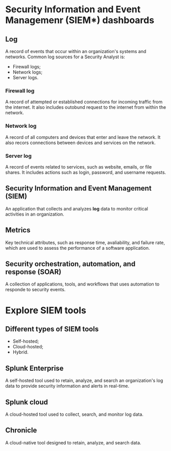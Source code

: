 # Security Information and Event Managemenr (**SIEM\***) dashboards

## Log

A record of events that occur within an organization's systems and networks. Common log sources for a Security Analyst is:

- Firewall logs;
- Network logs;
- Server logs.

### Firewall log

A record of attempted or established connections for incoming traffic from the internet. It also includes outobund request to the internet from within the network.

### Network log

A record of all computers and devices that enter and leave the network. It also recors connections between devices and services on the network.

### Server log

A record of events related to services, such as website, emails, or file shares. It includes actions such as login, password, and username requests.

## Security Information and Event Management (SIEM)

An application that collects and analyzes **log** data to monitor critical activities in an organization.

## Metrics

Key technical attributes, such as response time, avaliability, and failure rate, which are used to assess the performance of a software application.

## Security orchestration, automation, and response (**SOAR**)

A collection of applications, tools, and workflows that uses automation to responde to security events.

# Explore **SIEM** tools

## Different types of SIEM tools

- Self-hosted;
- Cloud-hosted;
- Hybrid.

## Splunk Enterprise

A self-hosted tool used to retain, analyze, and search an organization's log data to provide security information and alerts in real-time.

## Splunk cloud

A cloud-hosted tool used to collect, search, and monitor log data.

## Chronicle

A cloud-native tool designed to retain, analyze, and search data.
